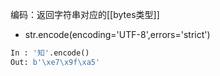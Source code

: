 编码：返回字符串对应的[[bytes类型]]
- str.encode(encoding='UTF-8',errors='strict')
```python
In : '知'.encode()
Out: b'\xe7\x9f\xa5'
```
